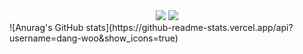 
 <div align="center">
	<img src="https://img.shields.io/badge/HTML5-E34F26?style=flat&logo=HTML5&logoColor=white" />
	<img src="https://img.shields.io/badge/CSS3-1572B6?style=flat&logo=CSS3&logoColor=white" />
</div>
![Anurag's GitHub stats](https://github-readme-stats.vercel.app/api?username=dang-woo&show_icons=true)
